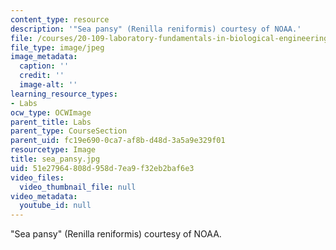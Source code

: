 ```yaml
---
content_type: resource
description: '"Sea pansy" (Renilla reniformis) courtesy of NOAA.'
file: /courses/20-109-laboratory-fundamentals-in-biological-engineering-fall-2007/51e27964808d958d7ea9f32eb2baf6e3_sea_pansy.jpg
file_type: image/jpeg
image_metadata:
  caption: ''
  credit: ''
  image-alt: ''
learning_resource_types:
- Labs
ocw_type: OCWImage
parent_title: Labs
parent_type: CourseSection
parent_uid: fc19e690-0ca7-af8b-d48d-3a5a9e329f01
resourcetype: Image
title: sea_pansy.jpg
uid: 51e27964-808d-958d-7ea9-f32eb2baf6e3
video_files:
  video_thumbnail_file: null
video_metadata:
  youtube_id: null
---
```

"Sea pansy" (Renilla reniformis) courtesy of NOAA.

